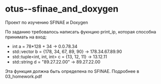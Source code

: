 # otus--sfinae_and_doxygen
Проект по изучению SFINAE и Doxygen

По заданию требовалось написать фукнцию print_ip, которая способна принимать на вход:
* int a = 78*128 + 34 -> 0.0.78.34
* std::vector<int> b = {178, 34, 67, 89, 90} -> 178.34.67.89.90
* std::tuple<int, int, int> c = {13, 12, 11} -> 13.12.11
* std::string d = "89.27.22.00" -> 89.27.22.00

Эта функция должна быть определена по SFINAE.
Подробнее в 03_homework.pdf
